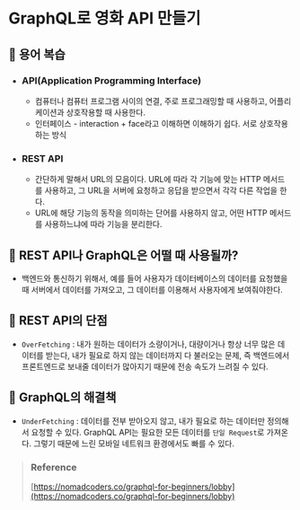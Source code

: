 # GraphQL로 영화 API 만들기

## 📌 용어 복습
- ### API(Application Programming Interface)
  - 컴퓨터나 컴퓨터 프로그램 사이의 연결, 주로 프로그래밍할 때 사용하고, 어플리케이션과 상호작용할 때 사용한다.
  - 인터페이스 - interaction + face라고 이해하면 이해하기 쉽다. 서로 상호작용하는 방식

- ### REST API
  - 간단하게 말해서 URL의 모음이다. URL에 따라 각 기능에 맞는 HTTP 메서드를 사용하고, 그 URL을 서버에 요청하고 응답을 받으면서 각각 다른 작업을 한다.
  - URL에 해당 기능의 동작을 의미하는 단어를 사용하지 않고, 어떤 HTTP 메서드를 사용하느냐에 따라 기능을 분리한다.

## 📌 REST API나 GraphQL은 어떨 때 사용될까?
- 백엔드와 통신하기 위해서, 예를 들어 사용자가 데이터베이스의 데이터를 요청했을 때 서버에서 데이터를 가져오고, 그 데이터를 이용해서 사용자에게 보여줘야한다.

## 📌 REST API의 단점
- `OverFetching` : 내가 원하는 데이터가 소량이거나, 대량이거나 항상 너무 많은 데이터를 받는다, 내가 필요로 하지 않는 데이터까지 다 불러오는 문제, 즉 백엔드에서 프론트엔드로 보내줄 데이터가 많아지기 때문에 전송 속도가 느려질 수 있다.

## 📌 GraphQL의 해결책
- `UnderFetching` : 데이터를 전부 받아오지 않고, 내가 필요로 하는 데이터만 정의해서 요청할 수 있다. GraphQL API는 필요한 모든 데이터를 `단일 Request`로 가져온다. 그렇기 때문에 느린 모바일 네트워크 환경에서도 빠를 수 있다.



> ### Reference 
> [https://nomadcoders.co/graphql-for-beginners/lobby](https://nomadcoders.co/graphql-for-beginners/lobby)
